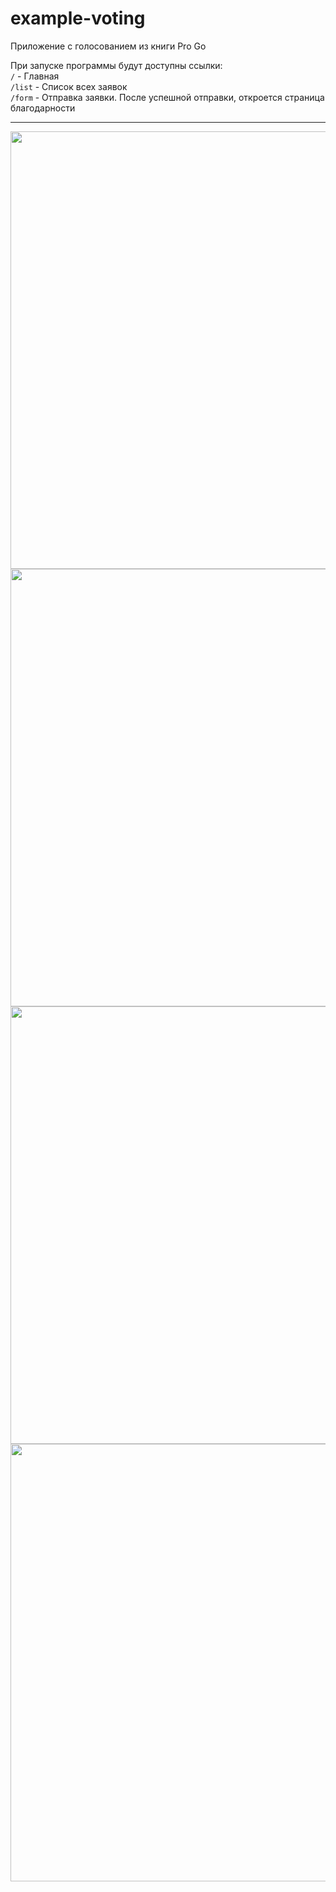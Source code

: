 # example-voting
Приложение с голосованием из книги Pro Go<br>

При запуске программы будут доступны ссылки:<br>
```/``` - Главная<br>
```/list``` - Список всех заявок<br>
```/form``` - Отправка заявки. После успешной отправки, откроется страница благодарности<br>
<hr>
<img src="/скрины/1.png" width="700px"/>
<img src="/скрины/2.png" width="700px"/>
<img src="/скрины/3.png" width="700px"/>
<img src="/скрины/4.png" width="700px"/>
